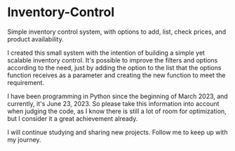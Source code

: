 # Inventory-Control

Simple inventory control system, with options to add, list, check prices, and product availability.

I created this small system with the intention of building a simple yet scalable inventory control. It's possible to improve the filters and options according to the need, just by adding the option to the list that the options function receives as a parameter and creating the new function to meet the requirement.

I have been programming in Python since the beginning of March 2023, and currently, it's June 23, 2023. So please take this information into account when judging the code, as I know there is still a lot of room for optimization, but I consider it a great achievement already.

I will continue studying and sharing new projects. Follow me to keep up with my journey.
